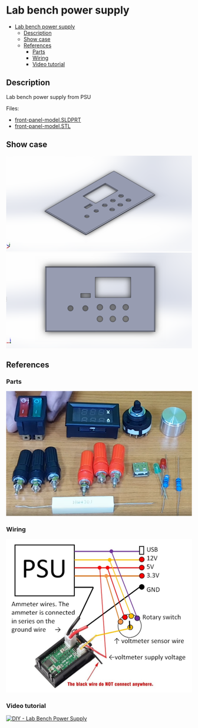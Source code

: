 # Lab bench power supply

<!-- date: Jul 20, 2018 -->

- [Lab bench power supply](#lab-bench-power-supply)
  - [Description](#description)
  - [Show case](#show-case)
  - [References](#references)
    - [Parts](#parts)
    - [Wiring](#wiring)
    - [Video tutorial](#video-tutorial)

## Description

Lab bench power supply from PSU

Files:

- [front-panel-model.SLDPRT](./assets/front-panel-model.SLDPRT)
- [front-panel-model.STL](./assets/front-panel-model.STL)

## Show case

![lab-psu](./assets/front-panel-model.png "front-panel-model")
![lab-psu](./assets/front-panel-model_02.png "front-panel-model")

## References

### Parts

![parts](./assets/parts.png "parts")

### Wiring

![lab-psu](./assets/front-panel-wiring.jpg "front-panel-model")

### Video tutorial

[![DIY - Lab Bench Power Supply](https://img.youtube.com/vi/F3_OeVjKHr0/0.jpg)](https://www.youtube.com/watch?v=F3_OeVjKHr0)
